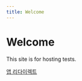```yaml
---
title: Welcome
---
```


# Welcome

This site is for hosting tests.</br>


[앱 리다이렉트](https://com.example.paymeny_demo/home)


